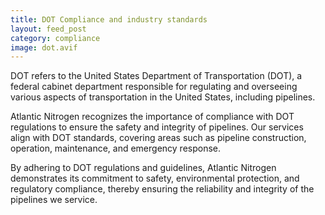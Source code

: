```yaml
---
title: DOT Compliance and industry standards
layout: feed_post
category: compliance
image: dot.avif
---
```


DOT refers to the United States Department of Transportation (DOT), a federal cabinet department responsible for regulating and overseeing various aspects of transportation in the United States, including pipelines.

Atlantic Nitrogen recognizes the importance of compliance with DOT regulations to ensure the safety and integrity of pipelines. Our services align with DOT standards, covering areas such as pipeline construction, operation, maintenance, and emergency response.

By adhering to DOT regulations and guidelines, Atlantic Nitrogen demonstrates its commitment to safety, environmental protection, and regulatory compliance, thereby ensuring the reliability and integrity of the pipelines we service.
